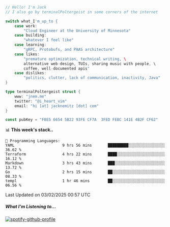 ```go
// Hello! I'm Jack
// I also go by terminalPoltergeist in some corners of the internet

switch what_I'm_up_to {
    case work:
        "Cloud Engineer at the University of Minnesota"
    case building:
        "whatever I feel like"
    case learning:
        "gRPC, Protobufs, and PAAS architecture"
    case likes:
        "premature optimization, technical writing, \
        alternative web-design, TUIs, sharing music with people, \
        coffee, well-documented apis"
    case dislikes:
        "politics, clutter, lack of communication, inactivity, Java"
}

type terminalPoltergeist struct {
    www: "jnem.me"
    twitter: "@i_heart_vim"
    email: "hi [at] jacknemitz [dot] com"
}

const pubKey = "FBE5 6654 5B22 93FE CF7A  3FED FEBC 141E 4B2F CF62"
```

<!--START_SECTION:waka-->
📊 **This week's stack..** 

```text
💬 Programming Languages: 
YAML                     9 hrs 56 mins       █████████░░░░░░░░░░░░░░░░   36.62 % 
Terraform                4 hrs 22 mins       ████░░░░░░░░░░░░░░░░░░░░░   16.12 % 
Markdown                 3 hrs 43 mins       ███░░░░░░░░░░░░░░░░░░░░░░   13.72 % 
Go                       2 hrs 15 mins       ██░░░░░░░░░░░░░░░░░░░░░░░   08.33 % 
templ                    1 hr 46 mins        ██░░░░░░░░░░░░░░░░░░░░░░░   06.56 % 
```


 Last Updated on 03/02/2025 00:57 UTC
<!--END_SECTION:waka-->

##### What I'm Listening to...

[![spotify-github-profile](https://jnem.me/listening-item?maxAge=2592000)](https://jnem.me/listening)

